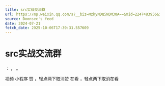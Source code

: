 ```yaml
---
title: src实战交流群
url: https://mp.weixin.qq.com/s?__biz=MzkyNDQ5NDM3OA==&mid=2247483956&idx=1&sn=93b38ad5365a24137ed5ef1a74a6b964
source: Doonsec's feed
date: 2024-07-21
fetch_date: 2025-10-06T17:39:31.557609
---
```


# src实战交流群

：
，
。

视频
小程序
赞
，轻点两下取消赞
在看
，轻点两下取消在看